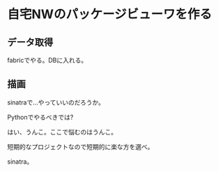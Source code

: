 # 自宅NWのパッケージビューワを作る

## データ取得

fabricでやる。DBに入れる。

## 描画

sinatraで...やっていいのだろうか。

Pythonでやるべきでは?

はい、うんこ。ここで悩むのはうんこ。

短期的なプロジェクトなので短期的に楽な方を選べ。

sinatra。
